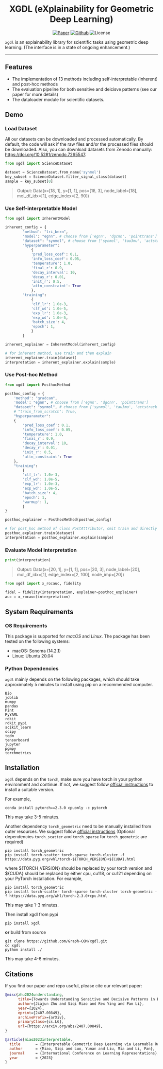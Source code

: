 <h1 align="center">XGDL (eXplainability for Geometric Deep Learning)</h1>
<p align="center">
    <a href="https://arxiv.org/abs/2407.00849"><img src="https://img.shields.io/badge/-arXiv-grey?logo=gitbook&logoColor=white" alt="Paper"></a>
    <a href="https://github.com/Graph-COM/xgdl"><img src="https://img.shields.io/badge/-Github-grey?logo=github" alt="Github"></a>
    <a> <img alt="License" src="https://img.shields.io/badge/Under%20Review-blue"> </a>
</p>

``xgdl`` is an explainability library for scientific tasks using geometric deep learning. (The interface is in a state of ongoing enhancement.)
______________________________________________________________________
## Features
- The implementation of 13 methods including self-interpretable (inherent) and post-hoc methods
- The evaluation pipeline for both sensitive and deicisve patterns (see our paper for more details)
- The dataloader module for scientific datasets.

## Demo

### Load Dataset
All our datasets can be downloaded and processed automatically. By default, the code will ask if the raw files and/or the processed files should be downloaded. Also, you can download datasets from Zenodo manually: https://doi.org/10.5281/zenodo.7265547.

```python
from xgdl import ScienceDataset    

dataset = ScienceDataset.from_name('synmol')
key_subset = ScienceDataset.filter_signal_class(dataset)
sample = key_subset[0]
```

> Output: Data(x=[18, 1], y=[1, 1], pos=[18, 3], node_label=[18], mol_df_idx=[1], edge_index=[2, 90])

### Use Self-interpretatble Model
```python
from xgdl import InherentModel

inherent_config = {
        'method': "lri_bern",
        'model': "egnn", # choose from ['egnn', 'dgcnn', 'pointtrans']
        "dataset": "synmol", # choose from ['synmol', 'tau3mu', 'actstrack', 'plbind']
        "hyperparameter":
            {
            'pred_loss_coef': 0.1,
            'info_loss_coef': 0.05,
            'temperature': 1.0,
            'final_r': 0.9,
            'decay_interval': 10,
            'decay_r': 0.01,
            'init_r': 0.5,
            'attn_constraint': True
            },
        "training":
            {
            'clf_lr': 1.0e-3,
            'clf_wd': 1.0e-5,
            'exp_lr': 1.0e-3,
            'exp_wd': 1.0e-5,
            'batch_size': 4,
            'epoch': 1,
            }
        }

inherent_explainer = InherentModel(inherent_config)

# for inherent method, use train and then explain
inherent_explainer.train(dataset)
interpretation = inherent_explainer.explain(sample)

```
### Use Post-hoc Method
```python
from xgdl import PosthocMethod

posthoc_config = {
    'method': "gradcam",
    'model': "egnn", # choose from ['egnn', 'dgcnn', 'pointtrans']
    "dataset": "synmol", # choose from ['synmol', 'tau3mu', 'actstrack', 'plbind']
    # "train_from_scratch": True,
    "hyperparameter":
    {
        'pred_loss_coef': 0.1,
        'info_loss_coef': 0.05,
        'temperature': 1.0,
        'final_r': 0.9,
        'decay_interval': 10,
        'decay_r': 0.01,
        'init_r': 0.5,
        'attn_constraint': True
    },
    "training":
        {
        'clf_lr': 1.0e-3,
        'clf_wd': 1.0e-5,
        'exp_lr': 1.0e-3,
        'exp_wd': 1.0e-5,
        'batch_size': 4,
        'epoch': 1,
        'warmup': 1,
        }
}

posthoc_explainer = PosthocMethod(posthoc_config)

# for post_hoc method of class PostAttributor, omit train and directly explain
posthoc_explainer.train(dataset)
interpretation = posthoc_explainer.explain(sample)
```

### Evaluate Model Interpretation

```python
print(interpretation)
```
> Output: Data(x=[20, 1], y=[1, 1], pos=[20, 3], node_label=[20], mol_df_idx=[1], edge_index=[2, 100], node_imp=[20])

```python
from xgdl import x_rocauc, fidelity

fidel = fidelity(interpretation, explainer=posthoc_explainer)
auc = x_rocauc(interpretation)

```

## System Requirements
### OS Requirements
This package is supported for *macOS* and *Linux*. The package has been tested on the following systems:
+ macOS: Sonoma (14.2.1)
+ Linux: Ubuntu 20.04

### Python Dependencies
``xgdl`` mainly depends on the following packages, which should take approximately 5 minutes to install using pip on a recommended computer.
```
Bio
joblib
numpy
pandas
Pint
PyYAML
rdkit
rdkit_pypi
scikit_learn
scipy
tqdm
tensorboard
jupyter
pgmpy
torchmetrics
```

## Installation
``xgdl`` depends on the ``torch``, make sure you have torch in your python environment and continue. If not, we suggest follow [official instructions](https://pytorch.org/get-started/previous-versions/) to install a suitable version. 

For example,
```
conda install pytorch==2.3.0 cpuonly -c pytorch
```
This may take 3-5 minutes.

Another dependency ``torch_geometric`` need to be manually installed from outer resources. We suggest follow [official instructions](https://pytorch-geometric.readthedocs.io/en/latest/install/installation.html) (Optional dependencies ``torch_scatter`` and ``torch_sparse`` for ``torch_geometric`` are required)
```
pip install torch_geometric
pip install torch-scatter torch-sparse torch-cluster -f https://data.pyg.org/whl/torch-${TORCH_VERSION}+${CUDA}.html
```
where ${TORCH_VERSION} should be replaced by your torch version and ${CUDA} should be replaced by either cpu, cu118, or cu121 depending on your PyTorch installation. For example,
```
pip install torch_geometric
pip install torch-scatter torch-sparse torch-cluster torch-geometric -f https://data.pyg.org/whl/torch-2.3.0+cpu.html
```
This may take 1-3 minutes.

Then install xgdl from pypi
```
pip install xgdl
```
**or** build from source
```
git clone https://github.com/Graph-COM/xgdl.git
cd xgdl
python install ./
```
This may take 4-6 minutes.

## Citations

If you find our paper and repo useful, please cite our relevant paper:
```bibtex
@misc{zhu2024understanding,
      title={Towards Understanding Sensitive and Decisive Patterns in Explainable AI: A Case Study of Model Interpretation in Geometric Deep Learning}, 
      author={Jiajun Zhu and Siqi Miao and Rex Ying and Pan Li},
      year={2024},
      eprint={2407.00849},
      archivePrefix={arXiv},
      primaryClass={cs.LG},
      url={https://arxiv.org/abs/2407.00849}, 
}

@article{miao2023interpretable,
  title       = {Interpretable Geometric Deep Learning via Learnable Randomness Injection},
  author      = {Miao, Siqi and Luo, Yunan and Liu, Mia and Li, Pan},
  journal     = {International Conference on Learning Representations},
  year        = {2023}
}
```
